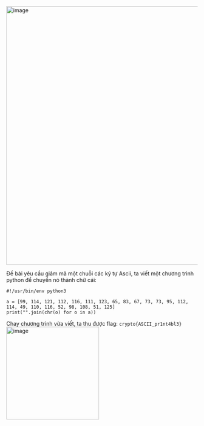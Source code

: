 <img width="681" alt="image" src="https://github.com/Vanmaxohp/EHC_Challenge_CryptoHack/assets/90485791/5d2a509c-3356-4fd9-aebe-4a0a79ed9d4d">

Đề bài yêu cầu giảm mã một chuỗi các ký tự Ascii, ta viết một chương trình python để chuyển nó thành chữ cái:
```
#!/usr/bin/env python3

a = [99, 114, 121, 112, 116, 111, 123, 65, 83, 67, 73, 73, 95, 112, 114, 49, 110, 116, 52, 98, 108, 51, 125]
print("".join(chr(o) for o in a))
```
Chay chương trình vừa viết, ta thu được flag: `crypto{ASCII_pr1nt4bl3}`
<img width="244" alt="image" src="https://github.com/Vanmaxohp/EHC_Challenge_CryptoHack/assets/90485791/2f981fd9-40ec-4d26-bf22-9c96fd7b8e97">
